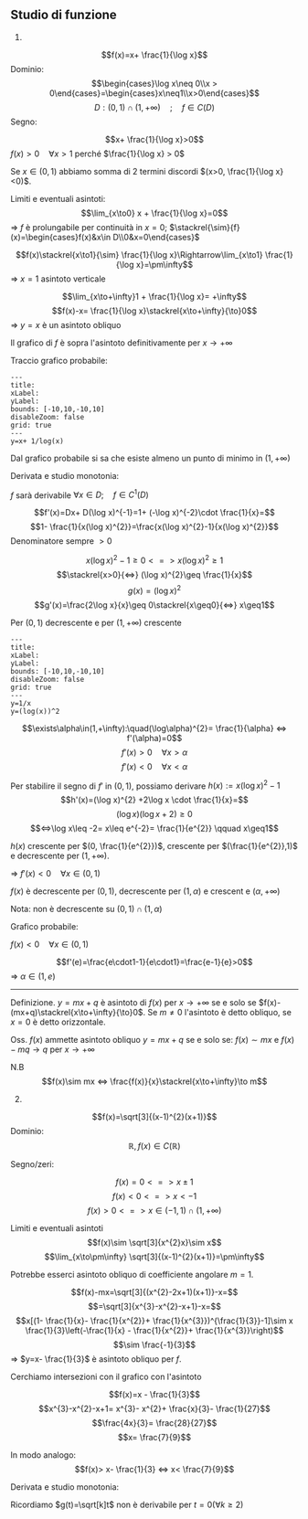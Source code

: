 ## Studio di funzione

1)
$$f(x)=x+ \frac{1}{\log x}$$
Dominio:
$$\begin{cases}\log x\neq 0\\x > 0\end{cases}=\begin{cases}x\neq1\\x>0\end{cases}$$
$$D: (0,1)\cap(1,+\infty)\quad;\quad f\in C(D)$$
Segno:

$$x+ \frac{1}{\log x}>0$$
$f(x)> 0 \quad\forall x>1$ perché $\frac{1}{\log x} > 0$

Se $x\in(0,1)$ abbiamo somma di 2 termini discordi $(x>0, \frac{1}{\log x}<0)$.

Limiti e eventuali asintoti:
$$\lim_{x\to0} x + \frac{1}{\log x}=0$$
=> $f$ è prolungabile per continuità in $x=0$; $\stackrel{\sim}{f}(x)=\begin{cases}f(x)&x\in D\\0&x=0\end{cases}$

$$f(x)\stackrel{x\to1}{\sim} \frac{1}{\log x}\Rightarrow\lim_{x\to1} \frac{1}{\log x}=\pm\infty$$
=> $x=1$ asintoto verticale


$$\lim_{x\to+\infty}1 + \frac{1}{\log x}= +\infty$$
$$f(x)-x= \frac{1}{\log x}\stackrel{x\to+\infty}{\to}0$$
=> $y=x$ è un asintoto obliquo

Il grafico di $f$ è sopra l'asintoto definitivamente per $x\to+\infty$

Traccio grafico probabile:
```functionplot
---
title: 
xLabel: 
yLabel: 
bounds: [-10,10,-10,10]
disableZoom: false
grid: true
---
y=x+ 1/log(x)
```

Dal grafico probabile si sa che esiste almeno un punto di minimo in $(1,+\infty)$

Derivata e studio monotonia:

$f$ sarà derivabile $\forall x\in D;\quad f\in C^{1}(D)$

$$f'(x)=Dx+ D(\log x)^{-1}=1+ (-\log x)^{-2}\cdot \frac{1}{x}=$$
$$1- \frac{1}{x(\log x)^{2}}=\frac{x(\log x)^{2}-1}{x(\log x)^{2}}$$
Denominatore sempre $>0$

$$x(\log x)^{2}-1\geq0 <=> x(\log x)^{2}\geq1$$
$$\stackrel{x>0}{<=>} (\log x)^{2}\geq \frac{1}{x}$$
$$g(x)=(\log x)^{2}$$
$$g'(x)=\frac{2\log x}{x}\geq 0\stackrel{x\geq0}{<=>} x\geq1$$

Per $(0,1)$ decrescente e per $(1,+\infty)$ crescente

```functionplot
---
title: 
xLabel: 
yLabel: 
bounds: [-10,10,-10,10]
disableZoom: false
grid: true
---
y=1/x
y=(log(x))^2
```

$$\exists\alpha\in(1,+\infty):\quad(\log\alpha)^{2}= \frac{1}{\alpha} <=> f'(\alpha)=0$$
$$f'(x)>0\quad \forall x>\alpha$$
$$f'(x)<0\quad\forall x<\alpha$$

Per stabilire il segno di $f'$ in $(0, 1)$, possiamo derivare $h(x):=x(\log x)^{2}-1$
$$h'(x)=(\log x)^{2} +2\log x \cdot \frac{1}{x}=$$
$$(\log x)(\log x+2)\geq0$$
$$<=>\log x\leq -2= x\leq e^{-2}= \frac{1}{e^{2}} \qquad x\geq1$$

$h(x)$ crescente per $(0, \frac{1}{e^{2}})$, crescente per $(\frac{1}{e^{2}},1)$ e decrescente per $(1,+\infty)$.

=> $f'(x)<0\quad\forall x\in(0,1)$


$f(x)$ è decrescente per $(0,1)$, decrescente per $(1,\alpha)$ e crescent e $(\alpha,+\infty)$

Nota: non è decrescente su $(0,1)\cap(1,\alpha)$

Grafico probabile:

$f(x)<0\quad\forall x\in(0,1)$

$$f'(e)=\frac{e\cdot1-1}{e\cdot1}=\frac{e-1}{e}>0$$
=> $\alpha\in(1,e)$

---

Definizione. $y=mx+q$ è asintoto di $f(x)$ per $x\to+\infty$ se e solo se $f(x)-(mx+q)\stackrel{x\to+\infty}{\to}0$. Se $m\neq0$ l'asintoto è detto obliquo, se $x=0$ è detto orizzontale.

Oss. $f(x)$ ammette asintoto obliquo $y=mx+q$ se e solo se: $f(x)\sim mx$ e $f(x)-mq\to q$ per $x\to+\infty$

N.B
$$f(x)\sim mx <=> \frac{f(x)}{x}\stackrel{x\to+\infty}\to m$$

2)

$$f(x)=\sqrt[3]{(x-1)^{2}(x+1)}$$
Dominio:
$$\mathbb{R}, f(x)\in C(\mathbb{R})$$

Segno/zeri:

$$f(x)=0 <=> x\pm 1$$
$$f(x)<0 <=> x< -1$$
$$f(x)>0 <=> x\in(-1,1)\cap(1,+\infty)$$

Limiti e eventuali asintoti
$$f(x)\sim \sqrt[3]{x^{2}x}\sim x$$
$$\lim_{x\to\pm\infty} \sqrt[3]{(x-1)^{2}(x+1)}=\pm\infty$$

Potrebbe esserci asintoto obliquo di coefficiente angolare $m=1$.

$$f(x)-mx=\sqrt[3]{(x^{2}-2x+1)(x+1)}-x=$$
$$=\sqrt[3]{x^{3}-x^{2}-x+1}-x=$$
$$x[(1- \frac{1}{x}- \frac{1}{x^{2}}+ \frac{1}{x^{3}})^{\frac{1}{3}}-1]\sim x \frac{1}{3}\left(-\frac{1}{x} - \frac{1}{x^{2}}+ \frac{1}{x^{3}}\right)$$
$$\sim \frac{-1}{3}$$
=> $y=x- \frac{1}{3}$ è asintoto obliquo per $f$.

Cerchiamo intersezioni con il grafico con l'asintoto

$$f(x)=x - \frac{1}{3}$$
$$x^{3}-x^{2}-x+1= x^{3}- x^{2}+ \frac{x}{3}- \frac{1}{27}$$
$$\frac{4x}{3}= \frac{28}{27}$$
$$x= \frac{7}{9}$$

In modo analogo:
$$f(x)> x- \frac{1}{3} <=> x< \frac{7}{9}$$


Derivata e studio monotonia:

Ricordiamo $g(t)=\sqrt[k]t$ non è derivabile per $t=0 (\forall k\geq2)$


